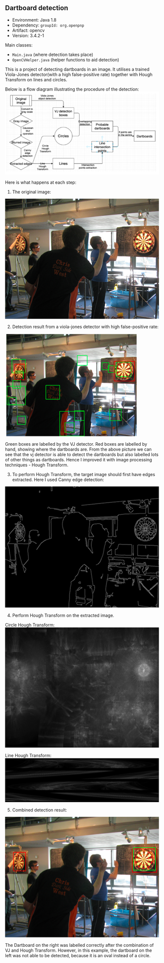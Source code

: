 ## Dartboard detection

- Environment: Java 1.8
- Dependency: `groupId: org.openpnp`
- Artifact: opencv
- Version: 3.4.2-1

Main classes:
- `Main.java` (where detection takes place)
- `OpenCVHelper.java` (helper functions to aid detection)

This is a project of detecting dartboards in an image.
It utilises a trained Viola-Jones detector(with a high false-positive rate) together with Hough Transform on lines and circles.

Below is a flow diagram illustrating the procedure of the detection:
![alt text][flow]

[flow]: readme_pic/flow_diagram.png "Flow diagram"

Here is what happens at each step:
1. The original image:

![alt text][originalpic]

[originalpic]: readme_pic/dart8.jpg "The original image containing dartboards"

2. Detection result from a viola-jones detector with high false-positive rate:

![alt text][vjpic]

[vjpic]: readme_pic/vj.png "The original image containing dartboards"

Green boxes are labelled by the VJ detector. Red boxes are labelled by hand, showing where the dartboards are. From the above picture we can see that the vj detector is able to detect the dartboards but also labelled lots of other things as dartboards. Hence I improved it with image processing techniques - Hough Transform.

3. To perform Hough Transform, the target image should first have edges extracted. Here I used Canny edge detection:

![alt text][cannypic]

[cannypic]: readme_pic/cannypic.png "Target image after edge extraction"

4. Perform Hough Transform on the extracted image.

Circle Hough Transform:
![alt text][circle]

[circle]: readme_pic/circle.png "Target image after edge extraction"

Line Hough Transform:
![alt text][line]

[line]: readme_pic/line.png "Target image after edge extraction"

5. Combined detection result:

![alt text][combined]

[combined]: readme_pic/combined.png "Target image after edge extraction"

The Dartboard on the right was labelled correctly after the combination of VJ and Hough Transform. However, in this example, the dartboard on the left was not able to be detected, because it is an oval instead of a circle. 
